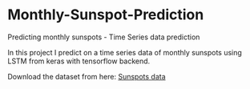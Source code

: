 # Monthly-Sunspot-Prediction
Predicting monthly sunspots - Time Series data prediction

In this project I predict on a time series data of monthly sunspots using LSTM from keras with tensorflow backend.

Download the dataset from here: [Sunspots data](https://raw.githubusercontent.com/jbrownlee/Datasets/master/monthly-sunspots.csv)
